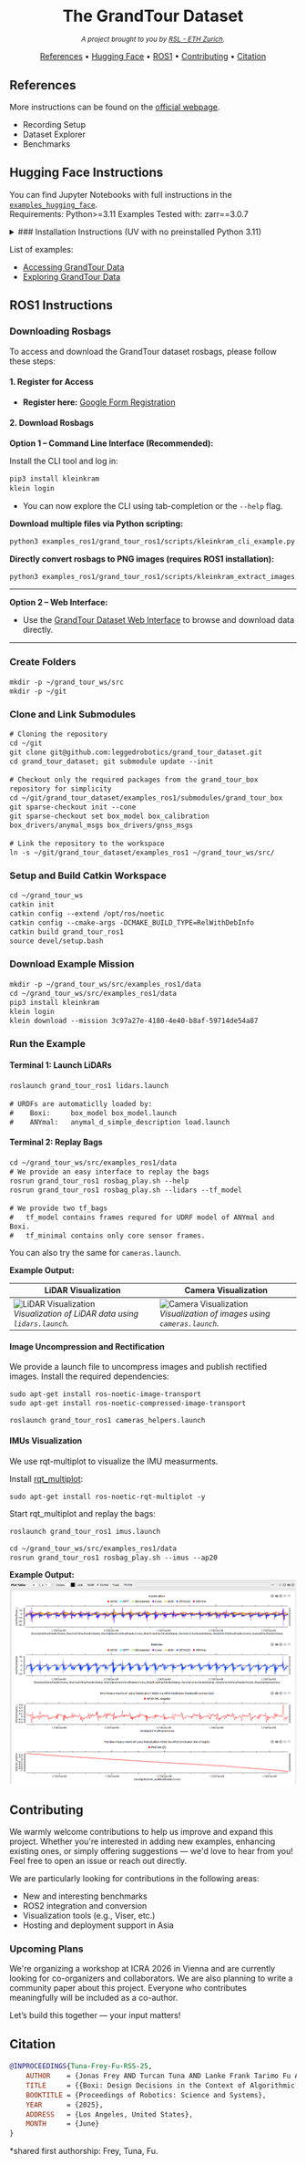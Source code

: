 <h1 align="center" style="margin-bottom: 0;">
  <br>
  The GrandTour Dataset
  <br>
</h1>
<p align="center">
  <em><small>A project brought to you by <a href="https://rsl.ethz.ch/">RSL - ETH Zurich</a>.</small></em>
</p>
<p align="center">
  <a href="#references">References</a> •
  <a href="#hugging-face-instructions">Hugging Face</a> •
  <a href="#ros1-instructions">ROS1</a> •
  <a href="#contributing">Contributing</a>  •
  <a href="#citation">Citation</a>
</p>

## References

More instructions can be found on the [official webpage](https://grand-tour.leggedrobotics.com/).

- Recording Setup
- Dataset Explorer
- Benchmarks

## Hugging Face Instructions

You can find Jupyter Notebooks with full instructions in the [`examples_hugging_face`](./examples_hugging_face).  
Requirements: Python>=3.11
Examples Tested with: zarr==3.0.7

<details>
<summary>### Installation Instructions (UV with no preinstalled Python 3.11)</summary>

#### Step 1: Install `uv` for Dependency Management

```bash
pip3 install uv
uv install
```

#### Step 2: Install Python 3.11 (if not already installed)

```bash
sudo add-apt-repository ppa:deadsnakes/ppa
sudo apt update
sudo apt install -y python3.11 python3.11-venv python3.11-distutils
```

#### Step 3: Set Up the Virtual Environment

```bash
cd ~/git/grand_tour_dataset/examples_hugging_face
mkdir .venv; cd .venv
python3.11 -m venv grandtour
source grandtour/bin/activate
cd ..; uv pip install -r pyproject.toml
jupyter notebook
```

</details>

List of examples:

- [Accessing GrandTour Data](./examples_hugging_face/[0]_Accessing_GrandTour_Data.ipynb)
- [Exploring GrandTour Data](./examples_hugging_face/[1]_Exploring_GrandTour_Data.ipynb)

## ROS1 Instructions

### Downloading Rosbags

To access and download the GrandTour dataset rosbags, please follow these steps:

#### 1. Register for Access

- **Register here:** [Google Form Registration](https://forms.gle/2qJkGYJ6oxnBvdNq9)

#### 2. Download Rosbags

**Option 1 – Command Line Interface (Recommended):**

Install the CLI tool and log in:
```bash
pip3 install kleinkram
klein login
```
- You can now explore the CLI using tab-completion or the `--help` flag.

**Download multiple files via Python scripting:**
```bash
python3 examples_ros1/grand_tour_ros1/scripts/kleinkram_cli_example.py
```

**Directly convert rosbags to PNG images (requires ROS1 installation):**
```bash
python3 examples_ros1/grand_tour_ros1/scripts/kleinkram_extract_images.py
```

---

**Option 2 – Web Interface:**

- Use the [GrandTour Dataset Web Interface](https://datasets.leggedrobotics.com/#/) to browse and download data directly.

---

### Create Folders

```shell
mkdir -p ~/grand_tour_ws/src
mkdir -p ~/git
```

### Clone and Link Submodules

```shell
# Cloning the repository
cd ~/git
git clone git@github.com:leggedrobotics/grand_tour_dataset.git
cd grand_tour_dataset; git submodule update --init

# Checkout only the required packages from the grand_tour_box repository for simplicity
cd ~/git/grand_tour_dataset/examples_ros1/submodules/grand_tour_box
git sparse-checkout init --cone
git sparse-checkout set box_model box_calibration box_drivers/anymal_msgs box_drivers/gnss_msgs

# Link the repository to the workspace
ln -s ~/git/grand_tour_dataset/examples_ros1 ~/grand_tour_ws/src/
```

### Setup and Build Catkin Workspace

```shell
cd ~/grand_tour_ws
catkin init
catkin config --extend /opt/ros/noetic
catkin config --cmake-args -DCMAKE_BUILD_TYPE=RelWithDebInfo
catkin build grand_tour_ros1
source devel/setup.bash
```

### Download Example Mission

```shell
mkdir -p ~/grand_tour_ws/src/examples_ros1/data
cd ~/grand_tour_ws/src/examples_ros1/data
pip3 install kleinkram
klein login
klein download --mission 3c97a27e-4180-4e40-b8af-59714de54a87
```

### Run the Example

#### Terminal 1: Launch LiDARs

```shell
roslaunch grand_tour_ros1 lidars.launch

# URDFs are automaticlly loaded by:
#    Boxi:     box_model box_model.launch
#    ANYmal:   anymal_d_simple_description load.launch
```

#### Terminal 2: Replay Bags

```shell
cd ~/grand_tour_ws/src/examples_ros1/data
# We provide an easy interface to replay the bags
rosrun grand_tour_ros1 rosbag_play.sh --help
rosrun grand_tour_ros1 rosbag_play.sh --lidars --tf_model

# We provide two tf_bags
#   tf_model contains frames requred for UDRF model of ANYmal and Boxi.
#   tf_minimal contains only core sensor frames.
```

You can also try the same for `cameras.launch`.

**Example Output:**

| **LiDAR Visualization**                                                                                 | **Camera Visualization**                                                                               |
| ------------------------------------------------------------------------------------------------------- | ------------------------------------------------------------------------------------------------------ |
| ![LiDAR Visualization](assets/rviz-lidar.gif) <br> _Visualization of LiDAR data using `lidars.launch`._ | ![Camera Visualization](assets/rviz-camera.gif) <br> _Visualization of images using `cameras.launch`._ |

#### Image Uncompression and Rectification

We provide a launch file to uncompress images and publish rectified images. Install the required dependencies:

```shell
sudo apt-get install ros-noetic-image-transport
sudo apt-get install ros-noetic-compressed-image-transport
```

```shell
roslaunch grand_tour_ros1 cameras_helpers.launch
```

#### IMUs Visualization

We use rqt-multiplot to visualize the IMU measurments.

Install [rqt_multiplot](https://wiki.ros.org/rqt_multiplot):

```shell
sudo apt-get install ros-noetic-rqt-multiplot -y
```

Start rqt_multiplot and replay the bags:

```shell
roslaunch grand_tour_ros1 imus.launch
```

```shell
cd ~/grand_tour_ws/src/examples_ros1/data
rosrun grand_tour_ros1 rosbag_play.sh --imus --ap20
```

**Example Output:**
![assets/rqt-multiplot.png](assets/rqt-multiplot.png)

## Contributing

We warmly welcome contributions to help us improve and expand this project. Whether you're interested in adding new examples, enhancing existing ones, or simply offering suggestions — we'd love to hear from you! Feel free to open an issue or reach out directly.

We are particularly looking for contributions in the following areas:

- New and interesting benchmarks
- ROS2 integration and conversion
- Visualization tools (e.g., Viser, etc.)
- Hosting and deployment support in Asia

### Upcoming Plans

We're organizing a workshop at ICRA 2026 in Vienna and are currently looking for co-organizers and collaborators. We are also planning to write a community paper about this project. Everyone who contributes meaningfully will be included as a co-author.

Let’s build this together — your input matters!


## Citation

```bibtex
@INPROCEEDINGS{Tuna-Frey-Fu-RSS-25,
    AUTHOR    = {Jonas Frey AND Turcan Tuna AND Lanke Frank Tarimo Fu AND Cedric Weibel AND Katharine Patterson AND Benjamin Krummenacher AND Matthias Müller AND Julian Nubert AND Maurice Fallon AND Cesar Cadena AND Marco Hutter},
    TITLE     = {{Boxi: Design Decisions in the Context of Algorithmic Performance for Robotics}},
    BOOKTITLE = {Proceedings of Robotics: Science and Systems},
    YEAR      = {2025},
    ADDRESS   = {Los Angeles, United States},
    MONTH     = {June}
}
```
*shared first authorship: Frey, Tuna, Fu.

